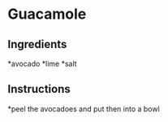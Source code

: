 # Guacamole
## Ingredients
*avocado
*lime
*salt
## Instructions
*peel the avocadoes and put then into a bowl

